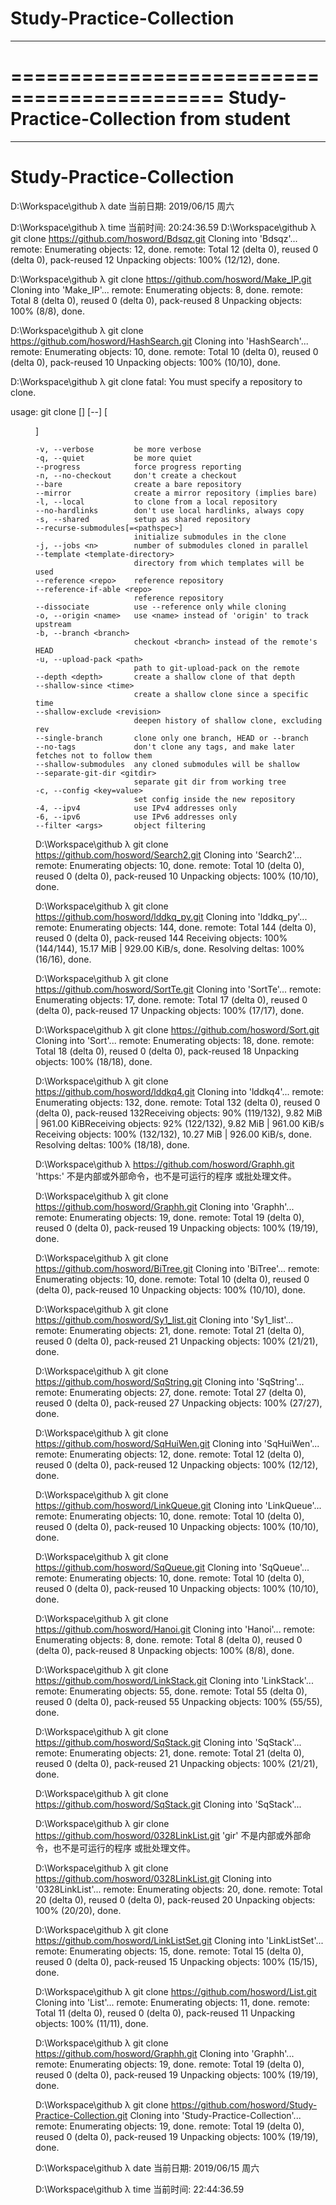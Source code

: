 # Study-Practice-Collection

--------------------------------------------
============================================
Study-Practice-Collection from student
============================================
--------------------------------------------

# Study-Practice-Collection
D:\Workspace\github
λ date
当前日期: 2019/06/15 周六


D:\Workspace\github
λ time
当前时间: 20:24:36.59
D:\Workspace\github
λ git clone https://github.com/hosword/Bdsqz.git
Cloning into 'Bdsqz'...
remote: Enumerating objects: 12, done.
remote: Total 12 (delta 0), reused 0 (delta 0), pack-reused 12
Unpacking objects: 100% (12/12), done.

D:\Workspace\github
λ git clone https://github.com/hosword/Make_IP.git
Cloning into 'Make_IP'...
remote: Enumerating objects: 8, done.
remote: Total 8 (delta 0), reused 0 (delta 0), pack-reused 8
Unpacking objects: 100% (8/8), done.

D:\Workspace\github
λ git clone https://github.com/hosword/HashSearch.git
Cloning into 'HashSearch'...
remote: Enumerating objects: 10, done.
remote: Total 10 (delta 0), reused 0 (delta 0), pack-reused 10
Unpacking objects: 100% (10/10), done.

D:\Workspace\github
λ git clone
fatal: You must specify a repository to clone.

usage: git clone [<options>] [--] <repo> [<dir>]

    -v, --verbose         be more verbose
    -q, --quiet           be more quiet
    --progress            force progress reporting
    -n, --no-checkout     don't create a checkout
    --bare                create a bare repository
    --mirror              create a mirror repository (implies bare)
    -l, --local           to clone from a local repository
    --no-hardlinks        don't use local hardlinks, always copy
    -s, --shared          setup as shared repository
    --recurse-submodules[=<pathspec>]
                          initialize submodules in the clone
    -j, --jobs <n>        number of submodules cloned in parallel
    --template <template-directory>
                          directory from which templates will be used
    --reference <repo>    reference repository
    --reference-if-able <repo>
                          reference repository
    --dissociate          use --reference only while cloning
    -o, --origin <name>   use <name> instead of 'origin' to track upstream
    -b, --branch <branch>
                          checkout <branch> instead of the remote's HEAD
    -u, --upload-pack <path>
                          path to git-upload-pack on the remote
    --depth <depth>       create a shallow clone of that depth
    --shallow-since <time>
                          create a shallow clone since a specific time
    --shallow-exclude <revision>
                          deepen history of shallow clone, excluding rev
    --single-branch       clone only one branch, HEAD or --branch
    --no-tags             don't clone any tags, and make later fetches not to follow them
    --shallow-submodules  any cloned submodules will be shallow
    --separate-git-dir <gitdir>
                          separate git dir from working tree
    -c, --config <key=value>
                          set config inside the new repository
    -4, --ipv4            use IPv4 addresses only
    -6, --ipv6            use IPv6 addresses only
    --filter <args>       object filtering


D:\Workspace\github
λ git clone https://github.com/hosword/Search2.git
Cloning into 'Search2'...
remote: Enumerating objects: 10, done.
remote: Total 10 (delta 0), reused 0 (delta 0), pack-reused 10
Unpacking objects: 100% (10/10), done.

D:\Workspace\github
λ git clone https://github.com/hosword/lddkq_py.git
Cloning into 'lddkq_py'...
remote: Enumerating objects: 144, done.
remote: Total 144 (delta 0), reused 0 (delta 0), pack-reused 144
Receiving objects: 100% (144/144), 15.17 MiB | 929.00 KiB/s, done.
Resolving deltas: 100% (16/16), done.

D:\Workspace\github
λ git clone https://github.com/hosword/SortTe.git
Cloning into 'SortTe'...
remote: Enumerating objects: 17, done.
remote: Total 17 (delta 0), reused 0 (delta 0), pack-reused 17
Unpacking objects: 100% (17/17), done.

D:\Workspace\github
λ git clone https://github.com/hosword/Sort.git
Cloning into 'Sort'...
remote: Enumerating objects: 18, done.
remote: Total 18 (delta 0), reused 0 (delta 0), pack-reused 18
Unpacking objects: 100% (18/18), done.

D:\Workspace\github
λ git clone https://github.com/hosword/lddkq4.git
Cloning into 'lddkq4'...
remote: Enumerating objects: 132, done.
remote: Total 132 (delta 0), reused 0 (delta 0), pack-reused 132Receiving objects:  90% (119/132), 9.82 MiB | 961.00 KiBReceiving objects:  92% (122/132), 9.82 MiB | 961.00 KiB/s
Receiving objects: 100% (132/132), 10.27 MiB | 926.00 KiB/s, done.
Resolving deltas: 100% (18/18), done.

D:\Workspace\github
λ https://github.com/hosword/Graphh.git
'https:' 不是内部或外部命令，也不是可运行的程序
或批处理文件。

D:\Workspace\github
λ git clone https://github.com/hosword/Graphh.git
Cloning into 'Graphh'...
remote: Enumerating objects: 19, done.
remote: Total 19 (delta 0), reused 0 (delta 0), pack-reused 19
Unpacking objects: 100% (19/19), done.

D:\Workspace\github
λ git clone https://github.com/hosword/BiTree.git
Cloning into 'BiTree'...
remote: Enumerating objects: 10, done.
remote: Total 10 (delta 0), reused 0 (delta 0), pack-reused 10
Unpacking objects: 100% (10/10), done.

D:\Workspace\github
λ git clone https://github.com/hosword/Sy1_list.git
Cloning into 'Sy1_list'...
remote: Enumerating objects: 21, done.
remote: Total 21 (delta 0), reused 0 (delta 0), pack-reused 21
Unpacking objects: 100% (21/21), done.

D:\Workspace\github
λ git clone https://github.com/hosword/SqString.git
Cloning into 'SqString'...
remote: Enumerating objects: 27, done.
remote: Total 27 (delta 0), reused 0 (delta 0), pack-reused 27
Unpacking objects: 100% (27/27), done.

D:\Workspace\github
λ git clone https://github.com/hosword/SqHuiWen.git
Cloning into 'SqHuiWen'...
remote: Enumerating objects: 12, done.
remote: Total 12 (delta 0), reused 0 (delta 0), pack-reused 12
Unpacking objects: 100% (12/12), done.

D:\Workspace\github
λ git clone https://github.com/hosword/LinkQueue.git
Cloning into 'LinkQueue'...
remote: Enumerating objects: 10, done.
remote: Total 10 (delta 0), reused 0 (delta 0), pack-reused 10
Unpacking objects: 100% (10/10), done.

D:\Workspace\github
λ git clone https://github.com/hosword/SqQueue.git
Cloning into 'SqQueue'...
remote: Enumerating objects: 10, done.
remote: Total 10 (delta 0), reused 0 (delta 0), pack-reused 10
Unpacking objects: 100% (10/10), done.

D:\Workspace\github
λ git clone https://github.com/hosword/Hanoi.git
Cloning into 'Hanoi'...
remote: Enumerating objects: 8, done.
remote: Total 8 (delta 0), reused 0 (delta 0), pack-reused 8
Unpacking objects: 100% (8/8), done.

D:\Workspace\github
λ git clone https://github.com/hosword/LinkStack.git
Cloning into 'LinkStack'...
remote: Enumerating objects: 55, done.
remote: Total 55 (delta 0), reused 0 (delta 0), pack-reused 55
Unpacking objects: 100% (55/55), done.

D:\Workspace\github
λ git clone https://github.com/hosword/SqStack.git
Cloning into 'SqStack'...
remote: Enumerating objects: 21, done.
remote: Total 21 (delta 0), reused 0 (delta 0), pack-reused 21
Unpacking objects: 100% (21/21), done.

D:\Workspace\github
λ git clone https://github.com/hosword/SqStack.git
Cloning into 'SqStack'...

D:\Workspace\github
λ gir clone https://github.com/hosword/0328LinkList.git
'gir' 不是内部或外部命令，也不是可运行的程序
或批处理文件。

D:\Workspace\github
λ git clone https://github.com/hosword/0328LinkList.git
Cloning into '0328LinkList'...
remote: Enumerating objects: 20, done.
remote: Total 20 (delta 0), reused 0 (delta 0), pack-reused 20
Unpacking objects: 100% (20/20), done.

D:\Workspace\github
λ git clone https://github.com/hosword/LinkListSet.git
Cloning into 'LinkListSet'...
remote: Enumerating objects: 15, done.
remote: Total 15 (delta 0), reused 0 (delta 0), pack-reused 15
Unpacking objects: 100% (15/15), done.

D:\Workspace\github
λ git clone https://github.com/hosword/List.git
Cloning into 'List'...
remote: Enumerating objects: 11, done.
remote: Total 11 (delta 0), reused 0 (delta 0), pack-reused 11
Unpacking objects: 100% (11/11), done.

D:\Workspace\github
λ git clone https://github.com/hosword/Graphh.git
Cloning into 'Graphh'...
remote: Enumerating objects: 19, done.
remote: Total 19 (delta 0), reused 0 (delta 0), pack-reused 19
Unpacking objects: 100% (19/19), done.

D:\Workspace\github
λ git clone https://github.com/hosword/Study-Practice-Collection.git
Cloning into 'Study-Practice-Collection'...
remote: Enumerating objects: 19, done.
remote: Total 19 (delta 0), reused 0 (delta 0), pack-reused 19
Unpacking objects: 100% (19/19), done.

D:\Workspace\github
λ date
当前日期: 2019/06/15 周六


D:\Workspace\github
λ time
当前时间: 22:44:36.59



